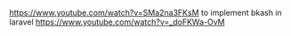 https://www.youtube.com/watch?v=SMa2na3FKsM
to implement bkash in laravel
https://www.youtube.com/watch?v=_doFKWa-OvM